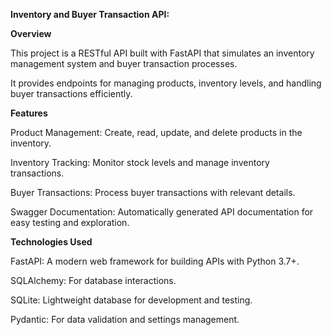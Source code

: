 **Inventory and Buyer Transaction API:**

**Overview**

This project is a RESTful API built with FastAPI that simulates an inventory management system and buyer transaction processes.

It provides endpoints for managing products, inventory levels, and handling buyer transactions efficiently.

**Features**

Product Management: Create, read, update, and delete products in the inventory.

Inventory Tracking: Monitor stock levels and manage inventory transactions.

Buyer Transactions: Process buyer transactions with relevant details.

Swagger Documentation: Automatically generated API documentation for easy testing and exploration.

**Technologies Used**

FastAPI: A modern web framework for building APIs with Python 3.7+.

SQLAlchemy: For database interactions.

SQLite: Lightweight database for development and testing.

Pydantic: For data validation and settings management.
